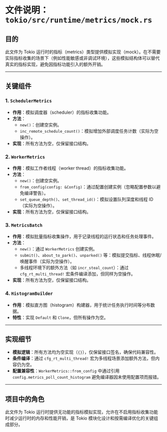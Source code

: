 # 文件说明：`tokio/src/runtime/metrics/mock.rs`

## **目的**  
此文件为 Tokio 运行时的指标（metrics）类型提供模拟实现（mock）。在不需要实际指标收集的场景下（例如性能敏感或非调试环境），这些模拟结构体可以替代真实的指标实现，避免因指标功能引入的额外开销。

---

## **关键组件**

### **1. `SchedulerMetrics`**
- **作用**：模拟调度器（scheduler）的指标收集功能。
- **方法**：
  - `new()`：创建空实例。
  - `inc_remote_schedule_count()`：模拟增加外部调度任务计数（实际为空操作）。
- **实现**：所有方法为空，仅保留接口结构。

### **2. `WorkerMetrics`**
- **作用**：模拟工作者线程（worker thread）的指标收集功能。
- **方法**：
  - `new()`：创建空实例。
  - `from_config(config: &Config)`：通过配置创建实例（忽略配置参数以避免编译警告）。
  - `set_queue_depth()`、`set_thread_id()`：模拟设置队列深度和线程 ID（实际为空操作）。
- **实现**：所有方法为空，仅保留接口结构。

### **3. `MetricsBatch`**
- **作用**：模拟批量指标收集操作，用于记录线程的运行状态和任务处理事件。
- **方法**：
  - `new()`：通过 `WorkerMetrics` 创建实例。
  - `submit()`、`about_to_park()`、`unparked()` 等：模拟提交指标、线程休眠/唤醒事件（实际为空操作）。
  - 多线程环境下的额外方法（如 `incr_steal_count`）：通过 `cfg_rt_multi_thread!` 宏条件编译添加，但同样为空操作。
- **实现**：所有方法为空，仅保留接口结构。

### **4. `HistogramBuilder`**
- **作用**：模拟直方图（histogram）构建器，用于统计任务执行时间等分布数据。
- **特性**：实现 `Default` 和 `Clone`，但所有操作为空。

---

## **实现细节**
- **模拟逻辑**：所有方法均为空实现（`{}`），仅保留接口签名，确保代码兼容性。
- **条件编译**：通过 `cfg_rt_multi_thread!` 宏为多线程场景添加额外方法，但内容仍为空。
- **配置兼容性**：`WorkerMetrics::from_config` 中通过引用 `config.metrics_poll_count_histogram` 避免编译器因未使用配置项而报错。

---

## **项目中的角色**
此文件为 Tokio 运行时提供无功能的指标模拟实现，允许在不启用指标收集功能时减少运行时的内存和性能开销，是 Tokio 模块化设计和按需编译优化的关键组成部分。
